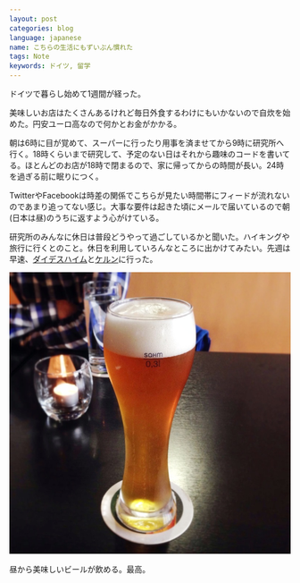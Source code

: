 ```yaml
---
layout: post
categories: blog
language: japanese
name: こちらの生活にもずいぶん慣れた
tags: Note
keywords: ドイツ, 留学
---
```

ドイツで暮らし始めて1週間が経った。

美味しいお店はたくさんあるけれど毎日外食するわけにもいかないので自炊を始めた。円安ユーロ高なので何かとお金がかかる。

朝は6時に目が覚めて、スーパーに行ったり用事を済ませてから9時に研究所へ行く。18時くらいまで研究して、予定のない日はそれから趣味のコードを書いてる。ほとんどのお店が18時で閉まるので、家に帰ってからの時間が長い。24時を過ぎる前に眠りにつく。

TwitterやFacebookは時差の関係でこちらが見たい時間帯にフィードが流れないのであまり追ってない感じ。大事な要件は起きた頃にメールで届いているので朝(日本は昼)のうちに返すよう心がけている。

研究所のみんなに休日は普段どうやって過ごしているかと聞いた。ハイキングや旅行に行くとのこと。休日を利用していろんなところに出かけてみたい。先週は早速、[ダイデスハイム](/blog/deidesheim/)と[ケルン](/blog/cologne/)に行った。

<img src="/assets/content-image/2013-10-07%2012.39.22-2.jpg" class="image-on-frame-medium image-fade">

昼から美味しいビールが飲める。最高。
